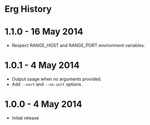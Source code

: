 # Erg History

# 1.1.0 - 16 May 2014

* Respect RANGE_HOST and RANGE_PORT environment variables.

# 1.0.1 - 4 May 2014

* Output usage when no arguments provided.
* Add `--sort` and `--no-sort` options.

# 1.0.0 - 4 May 2014

* Initial release
